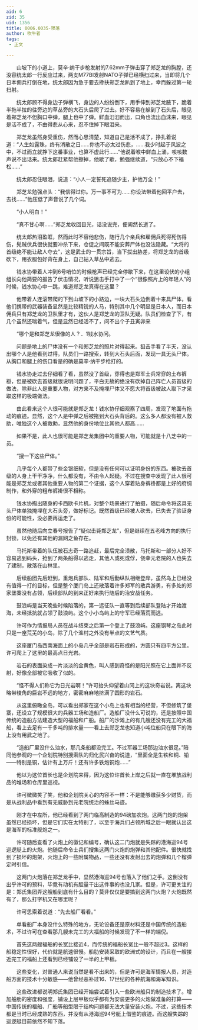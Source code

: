 ```yaml
---
aid: 6
zid: 35
uid: 1356
title: 0006.0035-殒落
author: 吹牛者
tags: 
 - 正文

---
```




　　山坡下的小道上，莫辛·纳干步枪发射的7.62mm子弹击穿了郑芝龙的胸膛，还没容统太郎一行反应过来，两支M77BI发射NATO子弹已经横扫过来，当即将几个日本佣兵打倒在地，统太郎因为急于要去搀扶郑芝龙趴到了地上，幸而躲过第一轮扫射。

　　统太郎顾不得身边子弹横飞，身边的人纷纷倒下，用手伸到郑芝龙腋下，跪着半拖半拉的往旁边的草丛旁的大石头后爬了过去。好不容易在躲到了石头后，眼见着郑芝龙不但胸口中弹，腿上也中了弹。鲜血汩汩而出，口角也流出血沫来，眼见是活不成了，不由得悲从心来，忍不住掉下眼泪来。

　　郑芝龙虽然身受重伤，然而心思清楚，知道自己是活不成了，挣扎着说道：“人生如露珠，终有消散之日……你也不必太过伤悲，……我少时起于风波之中，不过而立就挣下这番事业，也算不虚此行……”他说着喉中鲜血上涌，咳咳数声说不出话来。统太郎赶紧帮他擦掉，他歇了歇，勉强继续道，“只放心不下福松……”

　　统太郎忍住眼泪，说道：“小人一定誓死追随少主，护他万全！”

　　郑芝龙勉强点头：“我信得过你。万一事不可为……你设法带着他回平户去，去找……”他压低了声音说了几个词。

　　“小人明白！”

　　“真不甘心啊……”郑芝龙收回目光，话没说完，便阖然长逝了。

　　统太郎热泪盈眶，然而此时不容他悲伤，随行几个亲兵和雇佣兵死得死伤得伤，髡贼伏兵很快就要冲杀下来，仓促之间既不能安葬尸体也没法隐藏。“大将的首级绝不能让敌人夺去”，这是武士的一贯宗旨，当下拔出胁差，将郑芝龙的首级砍下，用衣服包好背在身上，自己钻入草丛中逃去。

　　钱水协带着人冲到6号哨位的时候枪声已经完全停歇下来，在这里设伏的小组组长向他简要的报告了伏击情况，听说狙击手打中了一个“很像照片上的年轻人”的时候，钱水协心中一跳，难道郑芝龙真得在这里？

　　他带着人连滚带爬的下到山坡下的小路边，一块大石头边倒着十来具尸体，看他们携带的武器装备显然是比较精锐的人马，特别其中几个明显是日本人，而日本佣兵只有郑芝龙的卫队里才有，这伙人是郑芝龙的卫队无疑。队员们检查了下，有几个虽然还喘着气，但是显然已经活不了，问不出个子丑寅卯来

　　“哪个是和郑芝龙很像的人？．1钱水协问。

　　问题是地上的尸体没有一个和郑芝龙的照片对得起来。狙击手看了半天，没认出哪个人是他看到过得。队员们一路搜索，转到大石头后面，发现一具无头尸体。从胸口和腿上的伤口看是的确是莫辛·纳干步枪打的。

　　钱水协走过去仔细看了看，虽然没了首级，穿得也是郑军士兵常穿的土布裤褂，但是被砍去首级就很说明问题了，平白无故的绝没有砍掉自己阵亡人员首级的做法，除非此人是重要人物，对方来不及掩埋尸体又不愿大将首级被敌人取下才采取这样的极端做法。

　　由此看来这个人很可能就是郑芝龙！钱水协仔细观察了四周，发现了地面有拖动的痕迹。显然，这个人是中弹之后被拖到大石头背后的。这么多人都没有被人救助，唯独这个人被救助，显然他的身份地位比其他人都高……

　　如果不是，此人也很可能是郑芝龙集团中的重要人物，可能就是十八芝中的一员。

　　“搜一下这些尸体。”

　　几乎每个人都带了些金银细软，但是没有任何可以证明身份的东西。被砍去首级的人身上干干净净，什么都没有，不由令人起疑。不过在搜查中发现了此人很可能是郑芝龙或者其他重要人物的第二个证据，这个人穿着贴身裤褂都是上好的府绸制作，和外穿的粗布裤褂很不相称。

　　钱水协掏出随身的卡西欧卡片机，对整个场景进行了拍摄，随后命令将这具无头尸体单独掩埋在大石头旁，做好标记。既然首级已经被人砍去，巳失去了验证身份的可能性，没必要再运走了。

　　虽然他随后向立春号报告了“疑似击毙郑芝龙”，但是继续在五老峰方向的执行封锁，以免还有其他的漏网之鱼存在。

　　马托斯带着的队伍被石志奇一路追赶，最后完全溃散，马托斯和一部分人好不容易逃到码头，抢到了两条船得以逃走，其他人或死或俘，侥幸元老院的人也失去了建制，散落在山林里。

　　后续船团先后赶到，重炮兵部队、陆军和后勤纵队相继登岸，虽然岛上已经没有值得一打的目标，但是整个厦门岛上还散落着许多郑军的散兵游勇，有多处的郑家堡寨没有占领，后续部队的到来正好来执行随后的治安战任务。

　　鼓浪屿是当天晚些时候陷落的，第一远征队一直等到后续部队登陆才开始渡海，未经抵抗就占领了鼓浪屿。这个小小岛屿上的守军已经落荒而逃。

　　许可作为情报局人员在战斗结束之后第一个登上了鼓浪屿。这座钢琴之岛此时只是一座荒芜的小岛，除了几个渔村之外没有半点的文艺气质。

　　这座厦门岛西南海面上的小岛几乎全部是岩石形成的，方圆只有四平方公里。许可爬上了这里的最高点日光岩。

　　岩石的表面染成一片淡淡的金黄色，叫人感到奇怪的是阳光照在它上面并不反射，好像全部被它吸收了似的。

　　“怪不得人们称它为日光岩啊！”许可抬头仰望着山冈上的这块奇岩说。离这块略带棱角的巨岩不远的地方，密密麻麻地挤满了圆形的岩石。

　　从这里俯瞰全岛，可以看出郑家在这个小岛上也有相当的经营，不但修筑了堡寨，还设立了规模很大的兵器工场和造船厂。造船厂没什么可说的，还是按照中国传统的造船方法建造大型的福船和广船。船厂的沙滩上的有几艘还没有完工的大福船，看上去足有一千多吨的排水量——看上去郑芝龙也知道小吨位船只在眼下的海上没有用武之地了。

　　“造船厂里没什么油水，那几条船都没完工。不过军器工场那边油水很足。”陪同他参观的一个企划院特别搜索队的归化民兴奋的说道，“里面全是生铁和铜、铅——特别是铜，估计有上万斤！还有许多铁炮铜炮……”

　　他以为这位首长也是企划院来得，因为这位许首长上岸之后就一直在堆放战利品的堆场和仓库里巡视。

　　许可微微笑了笑，他和企划院关心的内容不一样：不是能够缴获多少财货，而是从战利品中看到有无威胁到元老院统治的蛛丝马迹。

　　刚才在中左所，他已经看到了两门临高制造的94磅加农炮。这两门炮的炮架虽然已经损坏，但是它们实在太特别了，以至于海兵们占领所城之后一眼就认出这是海军的标准舰炮之一。

　　许可随后查看了火炮上的徽记和编号，确认这二门炮就是失踪的港海巡94号巡逻艇上的火炮。他随后命令士兵们搜集这两门火炮的炮弹和其他配件。很快就找到了损坏的炮架，火炮上的一些附属物品，一些还没有发射出去的炮弹和几个榴弹定时引信。

　　这两门火炮落在郑芝龙手中，显然港海巡94号也落入了他们之手。这倒没有出乎许可的预料，毕竟有动机有胆量干出这件事的也没几家。但是，许可更关注的是：郑氏集团弄这艘船到底有什么目的？莫非仅仅是要搞到这两门火炮？火炮既然有了，那么打字机又在哪里呢？

　　许可思索着说道：“先去船厂看看。”

　　单看船厂本身没什么特殊的地方，无论设备还是原材料还是中国传统的造船术，不过许可在查看那几艘未完工的大福船的时候发现了不一样的端倪。

　　首先这两艘福船的长宽比接近4，而传统的福船长宽比一般不超过3。这样的船稳定性很好，代价就是航速很慢。船肋安装采取的欧洲式的设计，而且在一艘接近完工的福船上还看到已经铺设了一半的上甲板。

　　这些变化，对普通人来说当然是看不出来的，但是许可是海军情报人员，对造船方面的技术十分敏感——他曾经恶补过16、17世纪的各种航海和海军知识。

　　这些改进都说明郑氏集团已经开始尝试着引入一些欧洲船只的制造技术了。增加船肋的密度和强度，铺设上层甲板似乎都有为安装更多的火炮做准备的打算——中国传统的福船、广船等船型限于结构问题都无法大量安装火炮。不过，这些技术都是当时已经成熟的东西，并没有从港海巡94号艇上借鉴的痕迹。而这艘失踪的巡逻艇目前依然不知下落。


